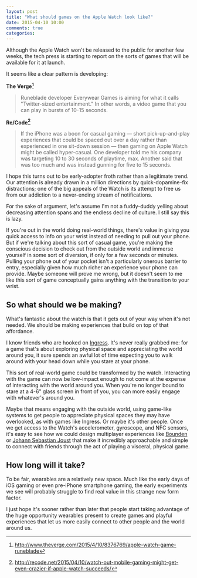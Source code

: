 ```yaml
---
layout: post
title: "What should games on the Apple Watch look like?"
date: 2015-04-10 10:00
comments: true
categories:
---
```


Although the Apple Watch won't be released to the public for another few weeks, the tech press is starting to report on the sorts of games that will be available for it at launch.

It seems like a clear pattern is developing:

**The Verge[^1]**

> Runeblade developer Everywear Games is aiming for what it calls "Twitter-sized entertainment." In other words, a video game that you can play in bursts of 10-15 seconds.


**Re/Code[^2]**

>If the iPhone was a boon for casual gaming — short pick-up-and-play experiences that could be spaced out over a day rather than experienced in one sit-down session — then gaming on Apple Watch might be called hyper-casual. One developer told me his company was targeting 10 to 30 seconds of playtime, max. Another said that was too much and was instead gunning for five to 15 seconds.

I hope this turns out to be early-adopter froth rather than a legitimate trend. Our attention is already drawn in a million directions by quick-dopamine-fix distractions; one of the big appeals of the Watch is its attempt to free us from our addiction to a never-ending stream of notifications.

For the sake of argument, let's assume I'm not a fuddy-duddy yelling about decreasing attention spans and the endless decline of culture. I still say this is lazy.

If you're out in the world doing real-world things, there's value in giving you quick access to info on your wrist instead of needing to pull out your phone. But if we're talking about this sort of casual game, you're making the conscious decision to check out from the outside world and immerse yourself in some sort of diversion, if only for a few seconds or minutes. Pulling your phone out of your pocket isn't a particularly onerous barrier to entry, especially given how much richer an experience your phone can provide. Maybe someone will prove me wrong, but it doesn't seem to me like this sort of game conceptually gains anything with the transition to your wrist.


## So what should we be making?

What's fantastic about the watch is that it gets out of your way when it's not needed. We should be making experiences that build on top of that affordance.

I know friends who are hooked on [Ingress](https://ingress.com). It's never really grabbed me: for a game that's about exploring physical space and appreciating the world around you, it sure spends an awful lot of time expecting you to walk around with your head down while you stare at your phone.

This sort of real-world game could be transformed by the watch. Interacting with the game can now be low-impact enough to not come at the expense of interacting with the world around you. When you're no longer bound to stare at a 4-6" glass screen in front of you, you can more easily engage with whatever's around you.

Maybe that means engaging with the outside world, using game-like systems to get people to appreciate physical spaces they may have overlooked, as with games like Ingress. Or maybe it's other people. Once we get access to the Watch's accelerometer, gyroscope, and NFC sensors, it's easy to see how we could design multiplayer experiences like [Bounden](http://playbounden.com) or [Johann Sebastian Joust](http://www.jsjoust.com) that make it incredibly approachable and simple to connect with friends through the act of playing a visceral, physical game.


## How long will it take?

To be fair, wearables are a relatively new space. Much like the early days of iOS gaming or even pre-iPhone smartphone gaming, the early experiments we see will probably struggle to find real value in this strange new form factor.

I just hope it's sooner rather than later that people start taking advantage of the huge opportunity wearables present to create games and playful experiences that let us more easily connect to other people and the world around us.


[^1]: http://www.theverge.com/2015/4/10/8376769/apple-watch-game-runeblade

[^2]: http://recode.net/2015/04/10/watch-out-mobile-gaming-might-get-even-crazier-if-apple-watch-succeeds/




